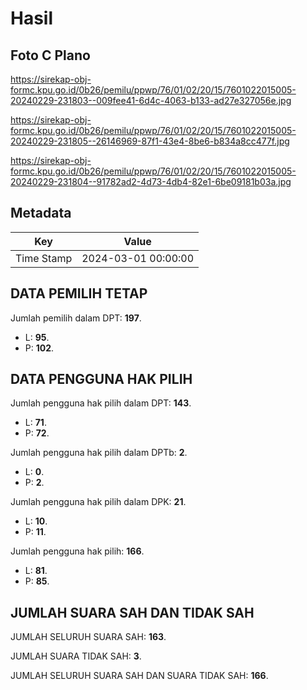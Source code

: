 # Hasil

## Foto C Plano

https://sirekap-obj-formc.kpu.go.id/0b26/pemilu/ppwp/76/01/02/20/15/7601022015005-20240229-231803--009fee41-6d4c-4063-b133-ad27e327056e.jpg

https://sirekap-obj-formc.kpu.go.id/0b26/pemilu/ppwp/76/01/02/20/15/7601022015005-20240229-231805--26146969-87f1-43e4-8be6-b834a8cc477f.jpg

https://sirekap-obj-formc.kpu.go.id/0b26/pemilu/ppwp/76/01/02/20/15/7601022015005-20240229-231804--91782ad2-4d73-4db4-82e1-6be09181b03a.jpg


## Metadata

| Key        | Value               |
| ---------- | ------------------- |
| Time Stamp | 2024-03-01 00:00:00 |


## DATA PEMILIH TETAP

Jumlah pemilih dalam DPT: **197**.
 * L: **95**.
 * P: **102**.

## DATA PENGGUNA HAK PILIH

Jumlah pengguna hak pilih dalam DPT: **143**.
 * L: **71**.
 * P: **72**.

Jumlah pengguna hak pilih dalam DPTb: **2**.
 * L: **0**.
 * P: **2**.

Jumlah pengguna hak pilih dalam DPK: **21**.
 * L: **10**.
 * P: **11**.

Jumlah pengguna hak pilih: **166**.
 * L: **81**.
 * P: **85**.

## JUMLAH SUARA SAH DAN TIDAK SAH

JUMLAH SELURUH SUARA SAH: **163**.

JUMLAH SUARA TIDAK SAH: **3**.

JUMLAH SELURUH SUARA SAH DAN SUARA TIDAK SAH: **166**.


